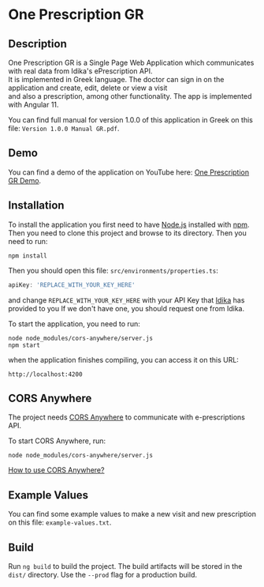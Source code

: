 # One Prescription GR

## Description

One Prescription GR is a Single Page Web Application which communicates with real data from Idika's ePrescription API.  
It is implemented in Greek language. The doctor can sign in on the application and create, edit, delete or view a
visit  
and also a prescription, among other functionality. The app is implemented with Angular 11.

You can find full manual for version 1.0.0 of this application in Greek on this file: `Version 1.0.0 Manual GR.pdf`.

## Demo

You can find a demo of the application on YouTube here: [One Prescription GR Demo](https://youtu.be/6Wp8H9NV6Ls).

## Installation

To install the application you first need to have [Node.js](https://nodejs.org/en/) installed
with [npm](https://www.npmjs.com/). Then you need to clone this project and browse to its directory. Then you need to
run:

```shell
npm install
```

Then you should open this file: `src/environments/properties.ts`:

```typescript
apiKey: 'REPLACE_WITH_YOUR_KEY_HERE'
```

and change `REPLACE_WITH_YOUR_KEY_HERE` with your API Key that [Idika](http://www.idika.gr/) has provided to you If we
don't have one, you should request one from Idika.

To start the application, you need to run:

```shell
node node_modules/cors-anywhere/server.js
npm start
```

when the application finishes compiling, you can access it on this URL:

```
http://localhost:4200
```

## CORS Anywhere

The project needs [CORS Anywhere](https://github.com/Rob--W/cors-anywhere/) to communicate with e-prescriptions API.

To start CORS Anywhere, run:

```shell
node node_modules/cors-anywhere/server.js
```

[How to use CORS Anywhere?](https://stackoverflow.com/a/41137337/6151784)

## Example Values

You can find some example values to make a new visit and new prescription on this file: `example-values.txt`.

## Build

Run `ng build` to build the project. The build artifacts will be stored in the `dist/` directory. Use the `--prod` flag
for a production build.

